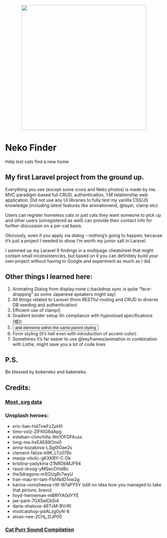<p align="center"><a href="https://laravel.com" target="_blank"><img src="https://user-images.githubusercontent.com/106813449/179925715-60a57d70-06ae-4a4a-914a-f16f3dbc1ad7.png" width="400"></a></p>

# Neko Finder
Help lost cats find a new home

## My first Laravel project from the ground up. 

Everything you see (except some icons and Neko photos) is made by me. MVC paradigm-based full CRUD, authentication, 1:M relationship web application. Did not use any UI libraries to fully test my vanilla CSS/JS knowledge (including latest features like animationend, @layer, clamp etc). 

Users can register homeless cats or just cats they want someone to pick up and other users (unregistered as well) can provide their contact info for further discussion on a per-cat basis. 

Obviously, even if you apply via dialog – nothing’s going to happen, because it’s just a project I needed to show I’m worth my junior salt in Laravel.

I summed up my Laravel 9 findings in a multipage cheatsheet that might contain small inconsistencies, but based on it you can definitely build your own project without having to Google and experiment as much as I did.  

## Other things I learned here: 
1. Animating Dialog from display:none (::backdrop sync is quite “face-dropping” as some Japanese speakers might say)
2. All things related to Laravel (from RESTful routing and CRUD to diverse DB seeding and authentication)
3. Efficient use of clamp()
4. Gradient border setup (In compliance with hypnotoad specifications (嘘))
5. <button> and <a> elements within the same parent styling
6. Form styling (it’s hell even with introduction of accent-color)
7. Sometimes it’s far easier to use @keyframes/animation in combination with Lottie, might save you a lot of code lines
 
## P.S.
Be blessed by bokeneko and bakeneko.

## Credits:
### [Most .svg data](https://blade-ui-kit.com/blade-icons)

### Unsplash heroes:
- eric-han-Hd7vwFzZpH0
- timo-volz-ZlFKIG6dApg
- esteban-chinchilla-9m1OFDFAuss
- long-ma-hxEAE88Onv0
- anna-kozakova-L3jg0lOae2s
- clement-falize-b9K_LTz079c
- manja-vitolic-gKXKBY-C-Dk
- kristina-yadykina-21NRDbMJF94
- raoul-droog-yMSecCHsIBc
- the3dragons-mSOUgRr7wyU
- tran-mau-tri-tam-FbhNdD1ow2g
- karina-vorozheeva-rW-I87aPY5Y (still no idea how you managed to take that picture, bravo)
- lloyd-henneman-mBRfYA0dYYE
- jae-park-7GX5aICb5i4
- daria-shatova-46TvM-BVrRI
- modcatshop-pdALzg0yN-8
- alvan-nee-ZCHj_2lJP00

### [Cat Purr Sound Compilation](https://www.youtube.com/watch?v=joilTJ7f8KY)


